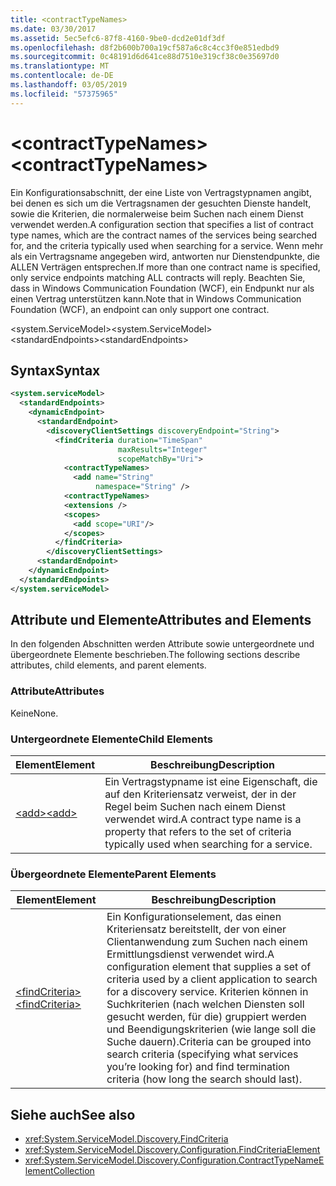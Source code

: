 ```yaml
---
title: <contractTypeNames>
ms.date: 03/30/2017
ms.assetid: 5ec5efc6-87f8-4160-9be0-dcd2e01df3df
ms.openlocfilehash: d8f2b600b700a19cf587a6c8c4cc3f0e851edbd9
ms.sourcegitcommit: 0c48191d6d641ce88d7510e319cf38c0e35697d0
ms.translationtype: MT
ms.contentlocale: de-DE
ms.lasthandoff: 03/05/2019
ms.locfileid: "57375965"
---
```

# <a name="contracttypenames"></a><span data-ttu-id="91efb-101">\<contractTypeNames></span><span class="sxs-lookup"><span data-stu-id="91efb-101">\<contractTypeNames></span></span>
<span data-ttu-id="91efb-102">Ein Konfigurationsabschnitt, der eine Liste von Vertragstypnamen angibt, bei denen es sich um die Vertragsnamen der gesuchten Dienste handelt, sowie die Kriterien, die normalerweise beim Suchen nach einem Dienst verwendet werden.</span><span class="sxs-lookup"><span data-stu-id="91efb-102">A configuration section that specifies a list of contract type names, which are the contract names of the services being searched for, and the criteria typically used when searching for a service.</span></span> <span data-ttu-id="91efb-103">Wenn mehr als ein Vertragsname angegeben wird, antworten nur Dienstendpunkte, die ALLEN Verträgen entsprechen.</span><span class="sxs-lookup"><span data-stu-id="91efb-103">If more than one contract name is specified, only service endpoints matching ALL contracts will reply.</span></span> <span data-ttu-id="91efb-104">Beachten Sie, dass in Windows Communication Foundation (WCF), ein Endpunkt nur als einen Vertrag unterstützen kann.</span><span class="sxs-lookup"><span data-stu-id="91efb-104">Note that in Windows Communication Foundation (WCF), an endpoint can only support one contract.</span></span>  
  
 <span data-ttu-id="91efb-105">\<system.ServiceModel></span><span class="sxs-lookup"><span data-stu-id="91efb-105">\<system.ServiceModel></span></span>  
<span data-ttu-id="91efb-106">\<standardEndpoints></span><span class="sxs-lookup"><span data-stu-id="91efb-106">\<standardEndpoints></span></span>  
  
## <a name="syntax"></a><span data-ttu-id="91efb-107">Syntax</span><span class="sxs-lookup"><span data-stu-id="91efb-107">Syntax</span></span>  
  
```xml  
<system.serviceModel>
  <standardEndpoints>
    <dynamicEndpoint>
      <standardEndpoint>
        <discoveryClientSettings discoveryEndpoint="String">
          <findCriteria duration="TimeSpan"
                        maxResults="Integer"
                        scopeMatchBy="Uri">
            <contractTypeNames>
              <add name="String"
                   namespace="String" />
            <contractTypeNames>
            <extensions />
            <scopes>
              <add scope="URI"/>
            </scopes>
          </findCriteria>
        </discoveryClientSettings>
      <standardEndpoint>
    </dynamicEndpoint>
  </standardEndpoints>
</system.serviceModel>
```  
  
## <a name="attributes-and-elements"></a><span data-ttu-id="91efb-108">Attribute und Elemente</span><span class="sxs-lookup"><span data-stu-id="91efb-108">Attributes and Elements</span></span>  
 <span data-ttu-id="91efb-109">In den folgenden Abschnitten werden Attribute sowie untergeordnete und übergeordnete Elemente beschrieben.</span><span class="sxs-lookup"><span data-stu-id="91efb-109">The following sections describe attributes, child elements, and parent elements.</span></span>  
  
### <a name="attributes"></a><span data-ttu-id="91efb-110">Attribute</span><span class="sxs-lookup"><span data-stu-id="91efb-110">Attributes</span></span>  
 <span data-ttu-id="91efb-111">Keine</span><span class="sxs-lookup"><span data-stu-id="91efb-111">None.</span></span>  
  
### <a name="child-elements"></a><span data-ttu-id="91efb-112">Untergeordnete Elemente</span><span class="sxs-lookup"><span data-stu-id="91efb-112">Child Elements</span></span>  
  
|<span data-ttu-id="91efb-113">Element</span><span class="sxs-lookup"><span data-stu-id="91efb-113">Element</span></span>|<span data-ttu-id="91efb-114">Beschreibung</span><span class="sxs-lookup"><span data-stu-id="91efb-114">Description</span></span>|  
|-------------|-----------------|  
|[<span data-ttu-id="91efb-115">\<add></span><span class="sxs-lookup"><span data-stu-id="91efb-115">\<add></span></span>](../../../../../docs/framework/configure-apps/file-schema/wcf/contracttypenames.md)|<span data-ttu-id="91efb-116">Ein Vertragstypname ist eine Eigenschaft, die auf den Kriteriensatz verweist, der in der Regel beim Suchen nach einem Dienst verwendet wird.</span><span class="sxs-lookup"><span data-stu-id="91efb-116">A contract type name is a property that refers to the set of criteria typically used when searching for a service.</span></span>|  
  
### <a name="parent-elements"></a><span data-ttu-id="91efb-117">Übergeordnete Elemente</span><span class="sxs-lookup"><span data-stu-id="91efb-117">Parent Elements</span></span>  
  
|<span data-ttu-id="91efb-118">Element</span><span class="sxs-lookup"><span data-stu-id="91efb-118">Element</span></span>|<span data-ttu-id="91efb-119">Beschreibung</span><span class="sxs-lookup"><span data-stu-id="91efb-119">Description</span></span>|  
|-------------|-----------------|  
|[<span data-ttu-id="91efb-120">\<findCriteria></span><span class="sxs-lookup"><span data-stu-id="91efb-120">\<findCriteria></span></span>](../../../../../docs/framework/configure-apps/file-schema/wcf/findcriteria.md)|<span data-ttu-id="91efb-121">Ein Konfigurationselement, das einen Kriteriensatz bereitstellt, der von einer Clientanwendung zum Suchen nach einem Ermittlungsdienst verwendet wird.</span><span class="sxs-lookup"><span data-stu-id="91efb-121">A configuration element that supplies a set of criteria used by a client application to search for a discovery service.</span></span> <span data-ttu-id="91efb-122">Kriterien können in Suchkriterien (nach welchen Diensten soll gesucht werden, für die) gruppiert werden und Beendigungskriterien (wie lange soll die Suche dauern).</span><span class="sxs-lookup"><span data-stu-id="91efb-122">Criteria can be grouped into search criteria (specifying what services you’re looking for) and find termination criteria (how long the search should last).</span></span>|  
  
## <a name="see-also"></a><span data-ttu-id="91efb-123">Siehe auch</span><span class="sxs-lookup"><span data-stu-id="91efb-123">See also</span></span>
- <xref:System.ServiceModel.Discovery.FindCriteria>
- <xref:System.ServiceModel.Discovery.Configuration.FindCriteriaElement>
- <xref:System.ServiceModel.Discovery.Configuration.ContractTypeNameElementCollection>
